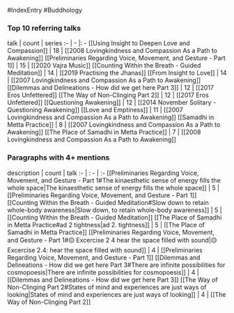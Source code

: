 #IndexEntry #Buddhology

### Top 10 referring talks
talk | count | series
:- | - |: -
[[Using Insight to Deepen Love and Compassion]] | 18 | [[2008 Lovingkindness and Compassion As a Path to Awakening]]
[[Preliminaries Regarding Voice, Movement, and Gesture - Part 1]] | 15 | [[2020 Vajra Music]]
[[Counting Within the Breath - Guided Meditation]] | 14 | [[2019 Practising the Jhanas]]
[[From Insight to Love]] | 14 | [[2007 Lovingkindness and Compassion As a Path to Awakening]]
[[Dilemmas and Delineations - How did we get here Part 3]] | 12 | [[2017 Eros Unfettered]]
[[The Way of Non-Clinging Part 2]] | 12 | [[2017 Eros Unfettered]]
[[Questioning Awakening]] | 12 | [[2014 November Solitary - Questioning Awakening]]
[[Love and Emptiness]] | 11 | [[2007 Lovingkindness and Compassion As a Path to Awakening]]
[[Samadhi in Metta Practice]] | 8 | [[2007 Lovingkindness and Compassion As a Path to Awakening]]
[[The Place of Samadhi in Metta Practice]] | 7 | [[2008 Lovingkindness and Compassion As a Path to Awakening]]

### Paragraphs with 4+ mentions
description | count | talk
:- | : - | :-
[[Preliminaries Regarding Voice, Movement, and Gesture - Part 1#The kinaesthetic sense of energy fills the whole space\|The kinaesthetic sense of energy fills the whole space]] | 5 | [[Preliminaries Regarding Voice, Movement, and Gesture - Part 1]]
[[Counting Within the Breath - Guided Meditation#Slow down to retain whole-body awareness\|Slow down, to retain whole-body awareness]] | 5 | [[Counting Within the Breath - Guided Meditation]]
[[The Place of Samadhi in Metta Practice#ad 2 tightness\|ad 2. tightness]] | 5 | [[The Place of Samadhi in Metta Practice]]
[[Preliminaries Regarding Voice, Movement, and Gesture - Part 1#🟡 Excercise 2 4 hear the space filled with sound\|🟡 Excercise 2.4: hear the space filled with sound]] | 4 | [[Preliminaries Regarding Voice, Movement, and Gesture - Part 1]]
[[Dilemmas and Delineations - How did we get here Part 3#There are infinite possibilities for cosmopoesis\|There are infinite possibilities for cosmopoesis]] | 4 | [[Dilemmas and Delineations - How did we get here Part 3]]
[[The Way of Non-Clinging Part 2#States of mind and experiences are just ways of looking\|States of mind and experiences are just ways of looking]] | 4 | [[The Way of Non-Clinging Part 2]]

